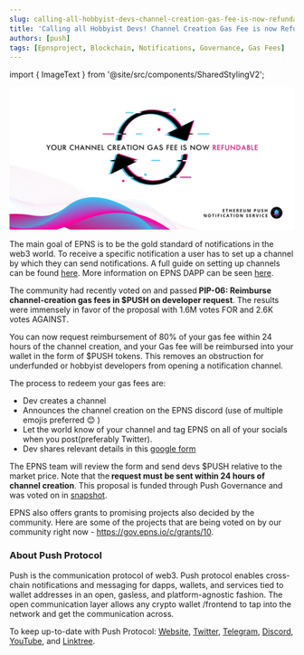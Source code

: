 ```yaml
---
slug: calling-all-hobbyist-devs-channel-creation-gas-fee-is-now-refundable
title: 'Calling all Hobbyist Devs! Channel Creation Gas Fee is now Refundable'
authors: [push]
tags: [Epnsproject, Blockchain, Notifications, Governance, Gas Fees]
---
```

import { ImageText } from '@site/src/components/SharedStylingV2';

![Docusaurus Image](./cover-image.webp)

<!--truncate-->

The main goal of EPNS is to be the gold standard of notifications in the web3 world. To receive a specific notification a user has to set up a channel by which they can send notifications. A full guide on setting up channels can be found [here](https://docs.epns.io/users/hello-world-channel/sending-notifications). More information on EPNS DAPP can be seen [here](https://app.epns.io/#/live_walkthrough).

The community had recently voted on and passed<b> PIP-06: Reimburse channel-creation gas fees in $PUSH on developer request</b>. The results were immensely in favor of the proposal with 1.6M votes FOR and 2.6K votes AGAINST.

You can now request reimbursement of 80% of your gas fee within 24 hours of the channel creation, and your Gas fee will be reimbursed into your wallet in the form of $PUSH tokens. This removes an obstruction for underfunded or hobbyist developers from opening a notification channel.

The process to redeem your gas fees are:

- Dev creates a channel
- Announces the channel creation on the EPNS discord (use of multiple emojis preferred 😊 )
- Let the world know of your channel and tag EPNS on all of your socials when you post(preferably Twitter).
- Dev shares relevant details in this [google form](https://docs.google.com/forms/d/e/1FAIpQLScNQ2_mACRQgyIPsr47woE69_FOds8aLIGupT20QIEUMfgnQw/viewform?usp=sf_link)

The EPNS team will review the form and send devs $PUSH relative to the market price. Note that the<b> request must be sent within 24 hours of channel creation</b>. This proposal is funded through Push Governance and was voted on in [snapshot](https://snapshot.org/#/epns.eth/proposal/0x1fd82313d4356e5d7963c60649f0376e995cf326ff348269293026e6064e1f38).

EPNS also offers grants to promising projects also decided by the community. Here are some of the projects that are being voted on by our community right now - https://gov.epns.io/c/grants/10.

### About Push Protocol

Push is the communication protocol of web3. Push protocol enables cross-chain notifications and messaging for dapps, wallets, and services tied to wallet addresses in an open, gasless, and platform-agnostic fashion. The open communication layer allows any crypto wallet /frontend to tap into the network and get the communication across.

To keep up-to-date with Push Protocol: [Website](https://push.org/), [Twitter](https://twitter.com/pushprotocol), [Telegram](https://t.me/epnsproject), [Discord](https://discord.gg/pushprotocol), [YouTube](https://www.youtube.com/c/EthereumPushNotificationService), and [Linktree](https://linktr.ee/pushprotocol).

